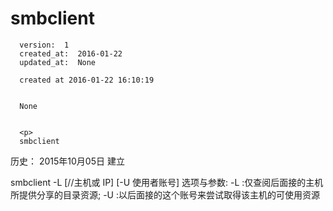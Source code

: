 
  # smbclient

      version:  1
      created_at:  2016-01-22
      updated_at:  None

      created at 2016-01-22 16:10:19 


      None


      <p>
      smbclient

历史：
2015年10月05日
建立




smbclient -L [//主机或 IP] [-U 使用者账号] 
选项与参数: 
-L :仅查阅后面接的主机所提供分享的目录资源; 
-U :以后面接的这个账号来尝试取得该主机的可使用资源 
      </p>

  